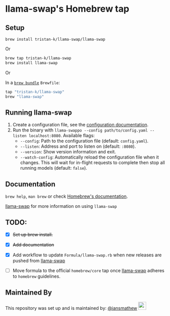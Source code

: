 # llama-swap's Homebrew tap

## Setup

`brew install tristan-k/llama-swap/llama-swap`

Or

```bash
brew tap tristan-k/llama-swap
brew install llama-swap
```
Or

In a [`brew bundle`](https://github.com/Homebrew/homebrew-bundle) `Brewfile`:

```ruby
tap "tristan-k/llama-swap"
brew "llama-swap"
```

## Running llama-swap


1. Create a configuration file, see the [configuration documentation](https://github.com/mostlygeek/llama-swap/wiki/Configuration).
1. Run the binary with `llama-swappo --config path/to/config.yaml --listen localhost:8080`.
   Available flags:
   - `--config`: Path to the configuration file (default: `config.yaml`).
   - `--listen`: Address and port to listen on (default: `:8080`).
   - `--version`: Show version information and exit.
   - `--watch-config`: Automatically reload the configuration file when it changes. This will wait for in-flight requests to complete then stop all running models (default: `false`).

## Documentation

`brew help`, `man brew` or check [Homebrew's documentation](https://docs.brew.sh).

[llama-swap](https://github.com/mostlygeek/llama-swap?tab=readme-ov-file) for more information on using `llama-swap`

## TODO:
- [x] ~~Set up brew install.~~
- [x] ~~Add documentation~~
- [x] Add workflow to update `Formula/llama-swap.rb` when new releases are pushed from [llama-swap](https://github.com/mostlygeek/llama-swap)
- [ ] Move formula to the official `homebrew/core` tap once [llama-swap](https://github.com/mostlygeek/llama-swap) adheres to `homebrew` guidelines. 



## Maintained By
This repository was set up and is maintained by: [@iansmathew](https://github.com/iansmathew) [<img src="https://github.com/yourusername.png" width="25" />](https://github.com/iansmathew)


